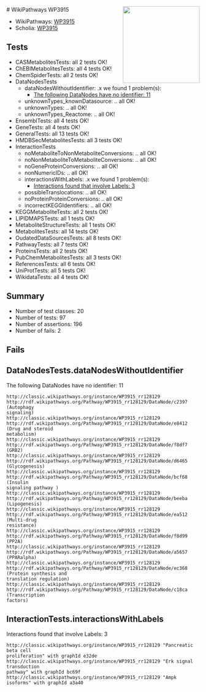 <img style="float: right; width: 200px" src="https://upload.wikimedia.org/wikipedia/commons/thumb/8/83/Wplogo_with_text_500.png/640px-Wplogo_with_text_500.png" />
# WikiPathways WP3915

* WikiPathways: [WP3915](https://wikipathways.org/pathways/WP3915)
* Scholia: [WP3915](https://scholia.toolforge.org/wikipathways/WP3915)
## Tests
* CASMetabolitesTests: all 2 tests OK!
* ChEBIMetabolitesTests: all 4 tests OK!
* ChemSpiderTests: all 2 tests OK!
* DataNodesTests
    * dataNodesWithoutIdentifier: .x we found 1 problem(s):
        * [The following DataNodes have no identifier: 11](#8792c491)
    * unknownTypes_knownDatasource: .. all OK!
    * unknownTypes: .. all OK!
    * unknownTypes_Reactome: .. all OK!
* EnsemblTests: all 4 tests OK!
* GeneTests: all 4 tests OK!
* GeneralTests: all 13 tests OK!
* HMDBSecMetabolitesTests: all 3 tests OK!
* InteractionTests
    * noMetaboliteToNonMetaboliteConversions: .. all OK!
    * noNonMetaboliteToMetaboliteConversions: .. all OK!
    * noGeneProteinConversions: .. all OK!
    * nonNumericIDs: .. all OK!
    * interactionsWithLabels: .x we found 1 problem(s):
        * [Interactions found that involve Labels: 3](#630d267a)
    * possibleTranslocations: .. all OK!
    * noProteinProteinConversions: .. all OK!
    * incorrectKEGGIdentifiers: .. all OK!
* KEGGMetaboliteTests: all 2 tests OK!
* LIPIDMAPSTests: all 1 tests OK!
* MetaboliteStructureTests: all 1 tests OK!
* MetabolitesTests: all 14 tests OK!
* OudatedDataSourcesTests: all 8 tests OK!
* PathwayTests: all 7 tests OK!
* ProteinsTests: all 2 tests OK!
* PubChemMetabolitesTests: all 3 tests OK!
* ReferencesTests: all 6 tests OK!
* UniProtTests: all 5 tests OK!
* WikidataTests: all 4 tests OK!


## Summary

* Number of test classes: 20
* Number of tests: 97
* Number of assertions: 196
* Number of fails: 2

## Fails

<a name="8792c491" />

## DataNodesTests.dataNodesWithoutIdentifier

The following DataNodes have no identifier: 11
```
http://classic.wikipathways.org/instance/WP3915_rr128129 http://rdf.wikipathways.org/Pathway/WP3915_rr128129/DataNode/c2397 (Autophagy 
signaling)
http://classic.wikipathways.org/instance/WP3915_rr128129 http://rdf.wikipathways.org/Pathway/WP3915_rr128129/DataNode/e8412 (Drug and steroid
metabolism)
http://classic.wikipathways.org/instance/WP3915_rr128129 http://rdf.wikipathways.org/Pathway/WP3915_rr128129/DataNode/f8df7 (GRB2)
http://classic.wikipathways.org/instance/WP3915_rr128129 http://rdf.wikipathways.org/Pathway/WP3915_rr128129/DataNode/d6465 (Glycogenesis)
http://classic.wikipathways.org/instance/WP3915_rr128129 http://rdf.wikipathways.org/Pathway/WP3915_rr128129/DataNode/bcf68 (Insulin 
signaling pathway )
http://classic.wikipathways.org/instance/WP3915_rr128129 http://rdf.wikipathways.org/Pathway/WP3915_rr128129/DataNode/beeba (Lipogenesis)
http://classic.wikipathways.org/instance/WP3915_rr128129 http://rdf.wikipathways.org/Pathway/WP3915_rr128129/DataNode/ea512 (Multi-drug
resistance)
http://classic.wikipathways.org/instance/WP3915_rr128129 http://rdf.wikipathways.org/Pathway/WP3915_rr128129/DataNode/f8d99 (PP2A)
http://classic.wikipathways.org/instance/WP3915_rr128129 http://rdf.wikipathways.org/Pathway/WP3915_rr128129/DataNode/a5657 (PPARalpha)
http://classic.wikipathways.org/instance/WP3915_rr128129 http://rdf.wikipathways.org/Pathway/WP3915_rr128129/DataNode/ec368 (Protein synthesis and 
translation regulation)
http://classic.wikipathways.org/instance/WP3915_rr128129 http://rdf.wikipathways.org/Pathway/WP3915_rr128129/DataNode/c18ca (Transcription
factors)
```

<a name="630d267a" />

## InteractionTests.interactionsWithLabels

Interactions found that involve Labels: 3
```
http://classic.wikipathways.org/instance/WP3915_rr128129 "Pancreatic
beta cell
proliferation" with graphId e32de
http://classic.wikipathways.org/instance/WP3915_rr128129 "Erk signal
transduction
pathway" with graphId bc69f
http://classic.wikipathways.org/instance/WP3915_rr128129 "Ampk isoforms" with graphId a3a40
```


